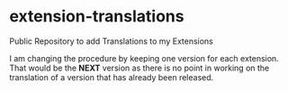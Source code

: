 # extension-translations
Public Repository to add Translations to my Extensions

I am changing the procedure by keeping one version for each extension. That would be the **NEXT** version as there is no point in working on the translation of a version that has already been released. 
